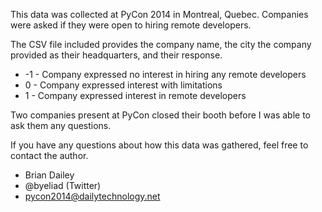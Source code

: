 This data was collected at PyCon 2014 in Montreal, Quebec. Companies were asked
if they were open to hiring remote developers.

The CSV file included provides the company name, the city the company provided
as their headquarters, and their response.

- -1 - Company expressed no interest in hiring any remote developers
- 0 - Company expressed interest with limitations
- 1 - Company expressed interest in remote developers

Two companies present at PyCon closed their booth before I was able to ask them
any questions.

If you have any questions about how this data was gathered, feel free to
contact the author.

- Brian Dailey
- @byeliad (Twitter)
- pycon2014@dailytechnology.net

